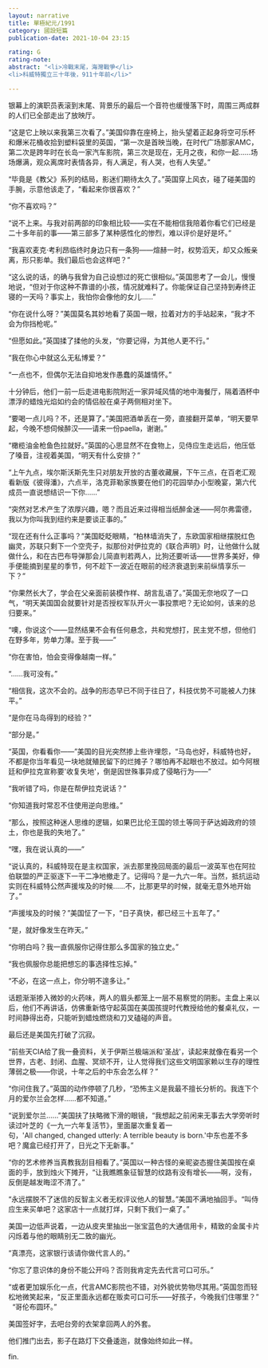 ```yaml
---
layout: narrative
title: 單極紀元/1991
category: 國設短篇
publication-date: 2021-10-04 23:15

rating: G
rating-note:
abstract: "<li>冷戰末尾，海灣戰爭</li>
<li>科威特獨立三十年後，911十年前</li>"

---
```


银幕上的演职员表滚到末尾、背景乐的最后一个音符也缓慢落下时，周围三两成群的人们已全部走出了放映厅。

“这是它上映以来我第三次看了。”美国仰靠在座椅上，抬头望着正起身将空可乐杯和爆米花桶收拾到塑料袋里的英国，“第一次是首映当晚，在时代广场那家AMC，第二次是跨年时在长岛一家汽车影院，第三次是现在，无月之夜，和你一起……场场爆满，观众离席时表情各异，有人满足，有人哭，也有人失望。”

“毕竟是《教父》系列的结局，影迷们期待太久了。”英国穿上风衣，碰了碰美国的手腕，示意他该走了，“看起来你很喜欢？”

“你不喜欢吗？”

“说不上来。与我对前两部的印象相比较——实在不能相信我陪着你看它们已经是二十多年前的事——第三部多了某种感性化的惨烈，难以评价是好是坏。”

“我喜欢麦克·考利昂临终时身边只有一条狗——煊赫一时，权势滔天，却又众叛亲离，形只影单。我们最后也会这样吧？”

“这么说的话，的确与我曾为自己设想过的死亡很相似。”英国思考了一会儿，慢慢地说，“但对于你这种不靠谱的小孩，情况就难料了。你能保证自己坚持到寿终正寝的一天吗？事实上，我怕你会像他的女儿……”

“你在说什么呀？”美国莫名其妙地看了英国一眼，拉着对方的手站起来，“我才不会为你挡枪呢。”

“但愿如此。”英国揉了揉他的头发，“你要记得，为其他人更不行。”

“我在你心中就这么无私博爱？”

“一点也不，但偶尔无法自抑地发作愚蠢的英雄情怀。”

十分钟后，他们一前一后走进电影院附近一家异域风情的地中海餐厅，隔着酒杯中漂浮的蜡烛光焰如约会的情侣般在桌子两侧相对坐下。

“要喝一点儿吗？不，还是算了。”美国把酒单丢在一旁，直接翻开菜单，“明天要早起，今晚不想伺候醉汉——请来一份paella，谢谢。”

“橄榄油金枪鱼色拉就好。”英国的心思显然不在食物上，见侍应生走远后，他压低了嗓音，注视着美国，“明天有什么安排？”

“上午九点，埃尔斯沃斯先生只对朋友开放的古董收藏展，下午三点，在百老汇观看新版《彼得潘》，六点半，洛克菲勒家族要在他们的花园举办小型晚宴，第六代成员一直说想结识一下你……”

“突然对艺术产生了浓厚兴趣，嗯？而且近来过得相当纸醉金迷——阿尔弗雷德，我以为你叫我到纽约来是要谈正事的。”

“现在还有什么正事吗？”美国眨眨眼睛，“柏林墙消失了，东欧国家相继摆脱红色幽灵，苏联只剩下一个空壳子，拟那份对伊拉克的《联合声明》时，让他做什么就做什么，和在古巴布导弹那会儿简直判若两人，比狗还要听话——世界多美好，伸手便能摘到星星的季节，何不趁下一波近在眼前的经济衰退到来前纵情享乐一下？”

“你果然长大了，学会在父亲面前装模作样、胡言乱语了。”英国无奈地叹了一口气，“明天美国国会就要针对是否授权军队开火一事投票吧？无论如何，该来的总归要来。”

“噢，你说这个——显然结果不会有任何悬念，共和党想打，民主党不想，但他们在野多年，势单力薄。至于我——”

“你在害怕，怕会变得像越南一样。”

“……我可没有。”

“相信我，这次不会的。战争的形态早已不同于往日了，科技优势不可能被人力抹平。”

“是你在马岛得到的经验？”

“部分是。”

“英国，你看看你——”美国的目光突然掺上些许埋怨，“马岛也好，科威特也好，不都是你当年看见一块地就殖民留下的烂摊子？哪怕再不起眼也不放过。如今阿根廷和伊拉克宣称要'收复失地'，倒是因世殊事异成了侵略行为——”

“我听错了吗，你是在帮伊拉克说话？”

“你知道我时常忍不住使用逆向思维。”

“那么，按照这种迷人思维的逻辑，如果巴比伦王国的领土等同于萨达姆政府的领土，你也是我的失地了。”

“嘿，我在说认真的——”

“说认真的，科威特现在是主权国家，派去那里挽回局面的最后一波英军也在阿拉伯联盟的严正驱逐下一干二净地撤走了。记得吗？是一九六一年。当然，抵抗运动实则在科威特公然声援埃及的时候……不，比那更早的时候，就毫无意外地开始了。”

“声援埃及的时候？”美国怔了一下，“日子真快，都已经三十五年了。”

“是，就好像发生在昨天。”

“你明白吗？我一直佩服你记得住那么多国家的独立史。”

“我也佩服你总能把想忘的事选择性忘掉。”

“不必，在这一点上，你分明不遑多让。”

话题渐渐掺入微妙的火药味，两人的眉头都笼上一层不易察觉的阴影。主盘上来以后，他们不再讲话，仿佛重新恪守起英国在美国孩提时代教授给他的餐桌礼仪，一时间静得出奇，只能听到蜡烛燃烧和刀叉磕碰的声音。

最后还是美国先打破了沉寂。

“前些天CIA给了我一叠资料，关于伊斯兰极端派和'圣战'，读起来就像在看另一个世界，古老、封闭、血腥、冥顽不开，让人觉得我们这些文明国家赖以生存的理性薄弱之极——你说，十年之后的中东会怎么样？”

“你问住我了。”英国的动作停顿了几秒，“恐怖主义是我最不擅长分析的。我连下个月的爱尔兰会怎样……都不知道。”

“说到爱尔兰……”美国扶了扶略微下滑的眼镜，“我想起之前闲来无事去大学旁听时读过叶芝的《一九一六年复活节》，里面屡次重复着一句，'All changed, changed utterly: A terrible beauty is born.'中东也差不多吧？魔盒已经打开了，日光之下无新事。”

“你的艺术修养当真教我刮目相看了。”英国以一种古怪的亲昵姿态握住美国按在桌面的手，放到烛火下摊开，“让我瞧瞧象征智慧的纹路有没有增长——啊，没有，反倒是越发晦涩不清了。”

“永远摆脱不了迷信的反智主义者无权评议他人的智慧。”美国不满地抽回手。“叫侍应生来买单吧？这家店十一点就打烊，只剩下我们一桌了。”

美国一边低声说着，一边从皮夹里抽出一张宝蓝色的大通信用卡，精致的金属卡片闪烁着与他的眼睛别无二致的幽光。

“真漂亮，这家银行该请你做代言人的。”

“你忘了意识体的身份不能公开吗？否则我肯定先去代言可口可乐。”

“或者更加娱乐化一点，代言AMC影院也不错，对外貌优势物尽其用。”英国忽而轻松地微笑起来，“反正里面永远都在贩卖可口可乐——好孩子，今晚我们住哪里？”
 
“哥伦布圆环。”

美国签好字，去吧台旁的衣架拿回两人的外套。

他们推门出去，影子在路灯下交叠逶迤，就像始终如此一样。

fin.
